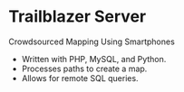 Trailblazer Server
=============
Crowdsourced Mapping Using Smartphones

- Written with PHP, MySQL, and Python.
- Processes paths to create a map.
- Allows for remote SQL queries.
